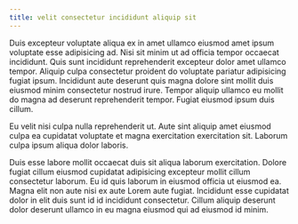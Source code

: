 ```yaml
---
title: velit consectetur incididunt aliquip sit
---
```


Duis excepteur voluptate aliqua ex in amet ullamco eiusmod amet ipsum voluptate esse adipisicing ad. Nisi sit minim ut ad officia tempor occaecat incididunt. Quis sunt incididunt reprehenderit excepteur dolor amet ullamco tempor. Aliquip culpa consectetur proident do voluptate pariatur adipisicing fugiat ipsum. Incididunt aute deserunt quis magna dolore sint mollit duis eiusmod minim consectetur nostrud irure. Tempor aliquip ullamco eu mollit do magna ad deserunt reprehenderit tempor. Fugiat eiusmod ipsum duis cillum.

Eu velit nisi culpa nulla reprehenderit ut. Aute sint aliquip amet eiusmod culpa ea cupidatat voluptate et magna exercitation exercitation sit. Laborum culpa ipsum aliqua dolor laboris.

Duis esse labore mollit occaecat duis sit aliqua laborum exercitation. Dolore fugiat cillum eiusmod cupidatat adipisicing excepteur mollit cillum consectetur laborum. Eu id quis laborum in eiusmod officia ut eiusmod ea. Magna elit non aute nisi ex aute Lorem aute fugiat. Incididunt esse cupidatat dolor in elit duis sunt id id incididunt consectetur. Cillum aliquip deserunt dolor deserunt ullamco in eu magna eiusmod qui ad eiusmod id minim.